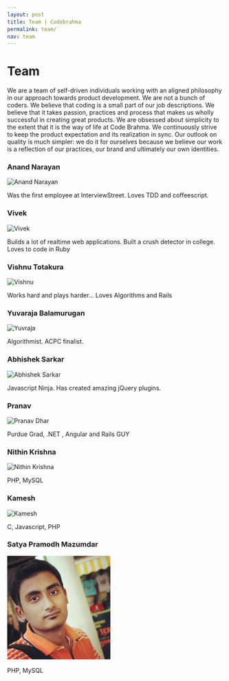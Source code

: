 ```yaml
---
layout: post
title: Team | Codebrahma
permalink: team/
nav: team
---
```


# Team

We are a team of self-driven individuals working with an aligned philosophy in our approach towards product development. We are not a bunch of coders. We believe that coding is a small part of our job descriptions. We believe that it takes passion, practices and process that makes us wholly successful in creating great products. We are obsessed about simplicity to the extent that it is the way of life at Code Brahma. We continuously strive to keep the product expectation and its realization in sync. Our outlook on quality is much simpler: we do it for ourselves because we believe our work is a reflection of our practices, our brand and ultimately our own identities. 

### Anand Narayan

![Anand Narayan](https://secure.gravatar.com/avatar/c0e955262c2f1834df96ac3997e28a4f?s=240&d=https://a248.e.akamai.net/assets.github.com%2Fimages%2Fgravatars%2Fgravatar-user-420.png)

Was the first employee at InterviewStreet. Loves TDD and coffeescript.

### Vivek

![Vivek](https://secure.gravatar.com/avatar/5b803dec9d73e8033db918226564584c?s=240&d=https://a248.e.akamai.net/assets.github.com%2Fimages%2Fgravatars%2Fgravatar-user-420.png)

Builds a lot of realtime web applications. Built a crush detector in college. Loves to code in Ruby

### Vishnu Totakura

![Vishnu](https://secure.gravatar.com/avatar/bcade31197a5623384d853c3c5fac28a?s=240&d=https://a248.e.akamai.net/assets.github.com%2Fimages%2Fgravatars%2Fgravatar-user-420.png)

Works hard and plays harder... Loves Algorithms and Rails

### Yuvaraja Balamurugan

![Yuvraja](https://secure.gravatar.com/avatar/75e8d8becff60d259d65e01582b0d634?s=240&d=https://a248.e.akamai.net/assets.github.com%2Fimages%2Fgravatars%2Fgravatar-user-420.png)

Algorithmist. ACPC finalist. 

### Abhishek Sarkar

<img src="/images/sarka.jpg" alt="Abhishek Sarkar" style="width: 240px;"/>

Javascript Ninja. Has created amazing jQuery plugins.

### Pranav

<img src="/images/pranav.jpg" alt="Pranav Dhar" style="width: 240px;"/>

Purdue Grad, .NET , Angular and Rails GUY

### Nithin Krishna
<img src="/images/nithin.jpg" alt="Nithin Krishna" style="width: 240px;"/>

PHP, MySQL


### Kamesh
<img src="/images/kamesh.jpg" alt="Kamesh" style="width: 240px;"/>

C, Javascript, PHP

### Satya Pramodh Mazumdar
<img src="/images/pramodh.jpg" alt="Satya Pramodh Mazumdar" style="width: 240px;"/>

PHP, MySQL
